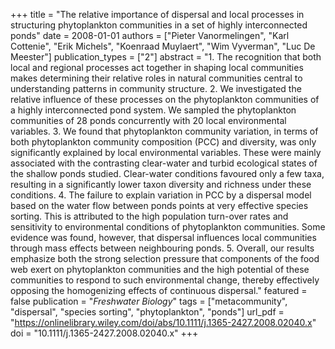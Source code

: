 +++
title = "The relative importance of dispersal and local processes in structuring phytoplankton communities in a set of highly interconnected ponds"
date = 2008-01-01
authors = ["Pieter Vanormelingen", "Karl Cottenie", "Erik Michels", "Koenraad Muylaert", "Wim Vyverman", "Luc De Meester"]
publication_types = ["2"]
abstract = "1. The recognition that both local and regional processes act together in shaping local communities makes determining their relative roles in natural communities central to understanding patterns in community structure. 2. We investigated the relative influence of these processes on the phytoplankton communities of a highly interconnected pond system. We sampled the phytoplankton communities of 28 ponds concurrently with 20 local environmental variables. 3. We found that phytoplankton community variation, in terms of both phytoplankton community composition (PCC) and diversity, was only significantly explained by local environmental variables. These were mainly associated with the contrasting clear-water and turbid ecological states of the shallow ponds studied. Clear-water conditions favoured only a few taxa, resulting in a significantly lower taxon diversity and richness under these conditions. 4. The failure to explain variation in PCC by a dispersal model based on the water flow between ponds points at very effective species sorting. This is attributed to the high population turn-over rates and sensitivity to environmental conditions of phytoplankton communities. Some evidence was found, however, that dispersal influences local communities through mass effects between neighbouring ponds. 5. Overall, our results emphasize both the strong selection pressure that components of the food web exert on phytoplankton communities and the high potential of these communities to respond to such environmental change, thereby effectively opposing the homogenizing effects of continuous dispersal."
featured = false
publication = "*Freshwater Biology*"
tags = ["metacommunity", "dispersal", "species sorting", "phytoplankton", "ponds"]
url_pdf = "https://onlinelibrary.wiley.com/doi/abs/10.1111/j.1365-2427.2008.02040.x"
doi = "10.1111/j.1365-2427.2008.02040.x"
+++

